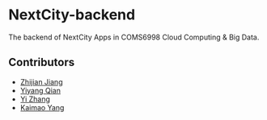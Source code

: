 # NextCity-backend
The backend of NextCity Apps in COMS6998 Cloud Computing & Big Data.

## Contributors
* [Zhijian Jiang](https://github.com/ZhijianJiang)
* [Yiyang Qian](https://github.com/YiyangQian)
* [Yi Zhang](https://github.com/sxsx1xsxs)
* [Kaimao Yang](https://github.com/ReggieYang)
